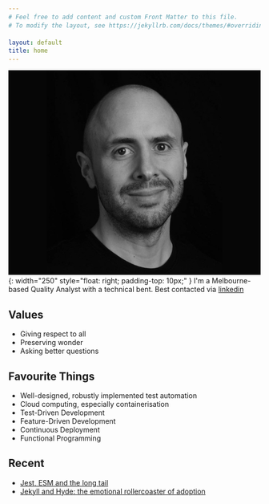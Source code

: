 ```yaml
---
# Feel free to add content and custom Front Matter to this file.
# To modify the layout, see https://jekyllrb.com/docs/themes/#overriding-theme-defaults

layout: default
title: home
---
```


![](/assets/images/portrait-wide.jpg){: width="250" style="float: right; padding-top: 10px;"  }
I'm a Melbourne-based Quality Analyst with a technical bent. Best contacted via [linkedin](https://www.linkedin.com/in/julianstjohn/)

## Values

* Giving respect to all
* Preserving wonder
* Asking better questions

## Favourite Things

* Well-designed, robustly implemented test automation 
* Cloud computing, especially containerisation
* Test-Driven Development
* Feature-Driven Development
* Continuous Deployment 
* Functional Programming

## Recent 

* [Jest, ESM and the long tail](./articles/jest-esm.html)
* [Jekyll and Hyde: the emotional rollercoaster of adoption](./blog/2023/11/22/f1rst.html)